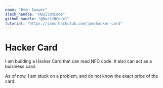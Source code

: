 ```yaml
---
name: "Evan Cooper"
slack_handle: "@BuildNCode"
github_handle: "@BuildNCode1"
tutorial: "https://jams.hackclub.com/jam/hacker-card"
---
```


# Hacker Card

<!-- Describe your board in 2-3 sentences. What are you making? What will it do? -->
I am building a Hacker Card that can read NFC code. It also can act as a buisiness card.
<!-- How much is it going to cost? -->
As of now, I am stuck on a problem, and do not know the exact price of the card.
<!-- Tell us a little bit about your design process. What were some challenges? What helped? ***Totally optional*** -->
